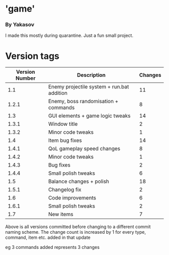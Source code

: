 # 'game'
### By Yakasov
I made this mostly during quarantine. Just a fun small project.


# Version tags
Version Number | Description | Changes
---------------|-------------|---------
1.1 | Enemy projectile system + run.bat addition | 11
1.2.1 | Enemy, boss randomisation + commands | 8
1.3 | GUI elements + game logic tweaks | 14
1.3.1 | Window title | 2
1.3.2 | Minor code tweaks | 1
1.4 | Item bug fixes | 14
1.4.1 | QoL gameplay speed changes | 8
1.4.2 | Minor code tweaks | 1
1.4.3 | Bug fixes | 2
1.4.4 | Small polish tweaks | 6
1.5 | Balance changes + polish | 18
1.5.1 | Changelog fix | 2
1.6 | Code improvements | 6
1.6.1 | Small polish tweaks | 2
1.7 | New items | 7


Above is all versions committed before changing to a different commit naming scheme. The change count is increased by 1 for every type, command, item etc. added in that update

eg 3 commands added represents 3 changes
